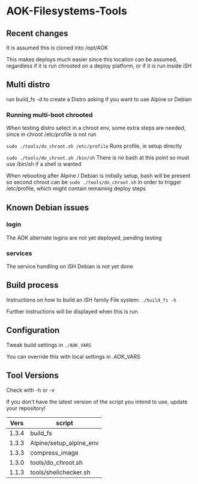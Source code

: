 # AOK-Filesystems-Tools

## Recent changes

It is assumed this is cloned into /opt/AOK

This makes deploys much easier since this location can be assumed, regardless if it is run chrooted on a deploy platform, or if it is run inside iSH


## Multi distro

run build_fs -d to create a Distro asking if you want to use Alpine or Debian

### Running multi-boot chrooted

When testing distro select in a chroot env, some extra steps are needed,
since in chroot /etc/profile is not run

`sudo ./tools/do_chroot.sh /etc/profile`  Runs profile, ie setup directly

`sudo ./tools/do_chroot.sh /bin/sh`  There is no bash at this point so must use /bin/sh if a shell is wanted

When rebooting after Alpine / Debian is initially setup, bash will be present
so second chroot can be `sudo ./tools/do_chroot.sh` in order to trigger
/etc/profile, which might contain remaining deploy steps


## Known Debian issues

### login

The AOK alternate logins are not yet deployed, pending testing

### services

The service handling on iSH Debian is not yet done

## Build process

Instructions on how to build an iSH family File system: `./build_fs -h`

Further instructions will be displayed when this is run

## Configuration

Tweak build settings in `./AOK_VARS`

You can override this with local settings in .AOK_VARS

## Tool Versions

Check with -h or -v

If you don't have the latest version of the script you intend to use,
update your repository!

Vers | script
-|-
1.3.4 | build_fs
1.3.3 | Alpine/setup_alpine_env
1.3.3 | compress_image
1.3.0 | tools/do_chroot.sh
1.1.3 | tools/shellchecker.sh
